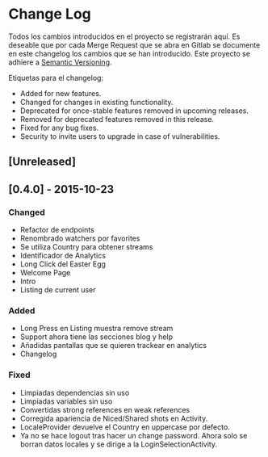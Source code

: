 # Change Log
Todos los cambios introducidos en el proyecto se registrarán aquí.
Es deseable que por cada Merge Request que se abra en Gitlab se documente en este changelog los cambios que se han introducido.
Este proyecto se adhiere a [Semantic Versioning](http://semver.org/).

Etiquetas para el changelog:
- Added for new features.
- Changed for changes in existing functionality.
- Deprecated for once-stable features removed in upcoming releases.
- Removed for deprecated features removed in this release.
- Fixed for any bug fixes.
- Security to invite users to upgrade in case of vulnerabilities.

## [Unreleased]

## [0.4.0] - 2015-10-23
### Changed
- Refactor de endpoints
- Renombrado watchers por favorites
- Se utiliza Country para obtener streams
- Identificador de Analytics
- Long Click del Easter Egg
- Welcome Page
- Intro
- Listing de current user

### Added
- Long Press en Listing muestra remove stream
- Support ahora tiene las secciones blog y help
- Añadidas pantallas que se quieren trackear en analytics
- Changelog

### Fixed
- Limpiadas dependencias sin uso
- Limpiadas variables sin uso
- Convertidas strong references en weak references
- Corregida apariencia de Niced/Shared shots en Activity.
- LocaleProvider devuelve el Country en uppercase por defecto.
- Ya no se hace logout tras hacer un change password. Ahora solo se borran datos locales y se dirige a la LoginSelectionActivity.
